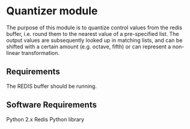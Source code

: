 Quantizer module
================

The purpose of this module is to quantize control values from the redis buffer, i.e. round them to the nearest value of a pre-specified list. The output values are subsequently looked up in matching lists, and can be shifted with a certain amount (e.g. octave, fifth) or can represent a non-linear transformation.

## Requirements

The REDIS buffer should be running.

## Software Requirements

Python 2.x
Redis Python library
